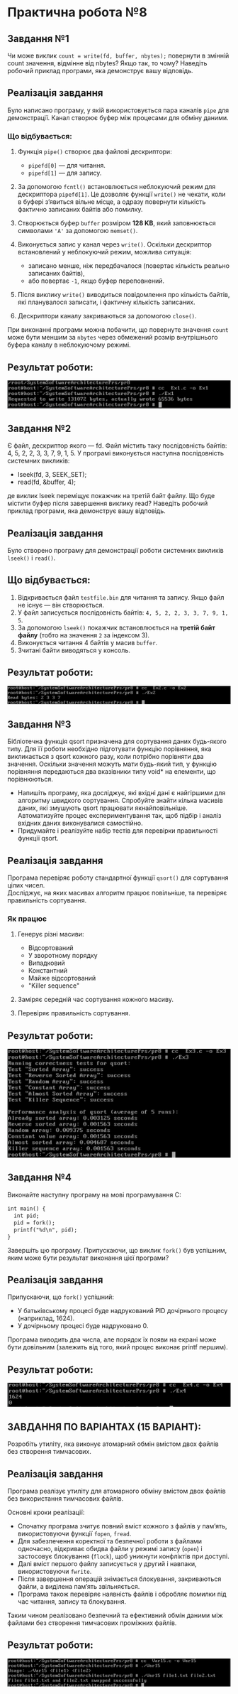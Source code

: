 # Практична робота №8
## Завдання №1
Чи може виклик `count = write(fd, buffer, nbytes);` повернути в змінній count значення, відмінне від nbytes? Якщо так, то чому? Наведіть робочий приклад програми, яка демонструє вашу відповідь.
## Реалізація завдання

Було написано програму, у якій використовується пара каналів `pipe` для демонстрації. Канал створює буфер між процесами для обміну даними.

### Що відбувається:

1. Функція `pipe()` створює два файлові дескриптори:
   - `pipefd[0]` — для читання.
   - `pipefd[1]` — для запису.

2. За допомогою `fcntl()` встановлюється неблокуючий режим для дескриптора `pipefd[1]`. Це дозволяє функції `write()` не чекати, коли в буфері зʼявиться вільне місце, а одразу повернути кількість фактично записаних байтів або помилку.

3. Створюється буфер `buffer` розміром **128 KB**, який заповнюється символами `'A'` за допомогою `memset()`.

4. Виконується запис у канал через `write()`. Оскільки дескриптор встановлений у неблокуючий режим, можлива ситуація:
   - записано менше, ніж передбачалося (повертає кількість реально записаних байтів),
   - або повертає `-1`, якщо буфер переповнений.

5. Після виклику `write()` виводиться повідомлення про кількість байтів, які планувалося записати, і фактичну кількість записаних.

6. Дескриптори каналу закриваються за допомогою `close()`.

При виконанні програми можна побачити, що повернуте значення `count` може бути меншим за `nbytes` через обмежений розмір внутрішнього буфера каналу в неблокуючому режимі.

## Результат роботи:
![](images/1.png)

## Завдання №2
Є файл, дескриптор якого — fd. Файл містить таку послідовність байтів: 4, 5, 2, 2, 3, 3, 7, 9, 1, 5. У програмі виконується наступна послідовність системних викликів:
+ lseek(fd, 3, SEEK_SET);
+ read(fd, &buffer, 4);

де виклик lseek переміщує покажчик на третій байт файлу. Що буде містити буфер після завершення виклику read? Наведіть робочий приклад програми, яка демонструє вашу відповідь.
## Реалізація завдання
Було створено програму для демонстрації роботи системних викликів `lseek()` і `read()`.

## Що відбувається:

1. Відкривається файл `testfile.bin` для читання та запису. Якщо файл не існує — він створюється.
2. У файл записується послідовність байтів: `4, 5, 2, 2, 3, 3, 7, 9, 1, 5`.
3. За допомогою `lseek()` покажчик встановлюється на **третій байт файлу** (тобто на значення `2` за індексом 3).
4. Виконується читання 4 байтів у масив `buffer`.
5. Зчитані байти виводяться у консоль.

## Результат роботи:
![](images/2.png)

## Завдання №3
Бібліотечна функція qsort призначена для сортування даних будь-якого типу. Для її роботи необхідно підготувати функцію порівняння, яка викликається з qsort кожного разу, коли потрібно порівняти два значення. Оскільки значення можуть мати будь-який тип, у функцію порівняння передаються два вказівники типу void* на елементи, що порівнюються.
- Напишіть програму, яка досліджує, які вхідні дані є найгіршими для алгоритму швидкого сортування. Спробуйте знайти кілька масивів даних, які змушують qsort працювати якнайповільніше. Автоматизуйте процес експериментування так, щоб підбір і аналіз вхідних даних виконувалися самостійно.
- Придумайте і реалізуйте набір тестів для перевірки правильності функції qsort.

## Реалізація завдання
Програма перевіряє роботу стандартної функції `qsort()` для сортування цілих чисел.  
Досліджує, на яких масивах алгоритм працює повільніше, та перевіряє правильність сортування.

### Як працює

1. Генерує різні масиви:
   - Відсортований
   - У зворотному порядку
   - Випадковий
   - Константний
   - Майже відсортований
   - "Killer sequence"

2. Заміряє середній час сортування кожного масиву.
3. Перевіряє правильність сортування.

## Результат роботи:
![](images/3.png)

## Завдання №4
Виконайте наступну програму на мові програмування С:
```
int main() {
  int pid;
  pid = fork();
  printf("%d\n", pid);
}
```
Завершіть цю програму. Припускаючи, що виклик `fork()` був успішним, яким може бути результат виконання цієї програми?
## Реалізація завдання
Припускаючи, що `fork()` успішний:
* У батьківському процесі буде надрукований PID дочірнього процесу (наприклад, 1624).
* У дочірньому процесі буде надруковано 0.

Програма виводить два числа, але порядок їх появи на екрані може бути довільним (залежить від того, який процес виконає printf першим).
## Результат роботи:
![](images/4.png)

## ЗАВДАННЯ ПО ВАРІАНТАХ (15 ВАРІАНТ):
Розробіть утиліту, яка виконує атомарний обмін вмістом двох файлів без створення тимчасових.

## Реалізація завдання

Програма реалізує утиліту для атомарного обміну вмістом двох файлів без використання тимчасових файлів.

Основні кроки реалізації:

- Спочатку програма зчитує повний вміст кожного з файлів у пам’ять, використовуючи функції `fopen`, `fread`.
- Для забезпечення коректної та безпечної роботи з файлами одночасно, відкриває обидва файли у режимі запису (`open`) і застосовує блокування (`flock`), щоб уникнути конфліктів при доступі.
- Далі вміст першого файлу записується у другий і навпаки, використовуючи `fwrite`.
- Після завершення операцій знімається блокування, закриваються файли, а виділена пам’ять звільняється.
- Програма також перевіряє наявність файлів і обробляє помилки під час читання, запису та блокування.

Таким чином реалізовано безпечний та ефективний обмін даними між файлами без створення тимчасових проміжних файлів.

## Результат роботи:
![](images/Var15.png)